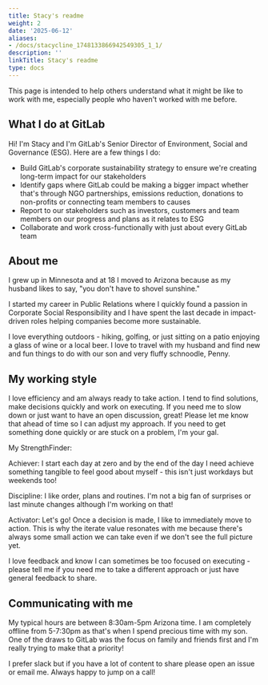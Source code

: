 ```yaml
---
title: Stacy's readme
weight: 2
date: '2025-06-12'
aliases:
- /docs/stacycline_1748133866942549305_1_1/
description: ''
linkTitle: Stacy's readme
type: docs
---
```


This page is intended to help others understand what it might be like to work with me, especially people who haven't worked with me before.

## What I do at GitLab

Hi! I'm Stacy and I'm GitLab's Senior Director of Environment, Social and Governance (ESG). Here are a few things I do:

- Build GitLab's corporate sustainability strategy to ensure we're creating long-term impact for our stakeholders
- Identify gaps where GitLab could be making a bigger impact whether that's through NGO partnerships, emissions reduction, donations to non-profits or connecting team members to causes
- Report to our stakeholders such as investors, customers and team members on our progress and plans as it relates to ESG
- Collaborate and work cross-functionally with just about every GitLab team

## About me

I grew up in Minnesota and at 18 I moved to Arizona because as my husband likes to say, "you don't have to shovel sunshine."

I started my career in Public Relations where I quickly found a passion in Corporate Social Responsibility and I have spent the last decade in impact-driven roles helping companies become more sustainable.

I love everything outdoors - hiking, golfing, or just sitting on a patio enjoying a glass of wine or a local beer. I love to travel with my husband and find new and fun things to do with our son and very fluffy schnoodle, Penny.

## My working style

I love efficiency and am always ready to take action. I tend to find solutions, make decisions quickly and work on executing. If you need me to slow down or just want to have an open discussion, great! Please let me know that ahead of time so I can adjust my approach. If you need to get something done quickly or are stuck on a problem, I'm your gal.

My StrengthFinder:

Achiever: I start each day at zero and by the end of the day I need achieve something tangible to feel good about myself - this isn't just workdays but weekends too!

Discipline: I like order, plans and routines. I'm not a big fan of surprises or last minute changes although I'm working on that!

Activator: Let's go! Once a decision is made, I like to immediately move to action. This is why the iterate value resonates with me because there's always some small action we can take even if we don't see the full picture yet.

I love feedback and know I can sometimes be too focused on executing - please tell me if you need me to take a different approach or just have general feedback to share.

## Communicating with me

My typical hours are between 8:30am-5pm Arizona time. I am completely offline from 5-7:30pm as that's when I spend precious time with my son. One of the draws to GitLab was the focus on family and friends first and I'm really trying to make that a priority!

I prefer slack but if you have a lot of content to share please open an issue or email me. Always happy to jump on a call!
